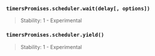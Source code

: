 ### `timersPromises.scheduler.wait(delay[, options])`

<!-- YAML
added: REPLACEME
-->

> Stability: 1 - Experimental

### `timersPromises.scheduler.yield()`

<!-- YAML
added: REPLACEME
-->

> Stability: 1 - Experimental

